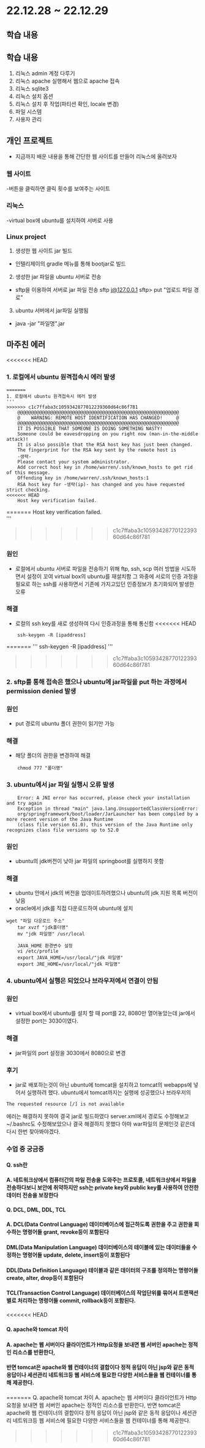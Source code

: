 # 22.12.28 ~ 22.12.29

## 학습 내용



## 학습 내용
1. 리눅스 admin 계정 다루기
2. 리눅스 apache 실행해서 웹으로 apache 접속
3. 리눅스 sqlite3
4. 리눅스 설치 옵션
5. 리눅스 설치 후 작업(파티션 확인, locale 변경)
6. 파일 시스템
7. 사용자 관리


## 개인 프로젝트
- 지금까지 배운 내용을 통해 간단한 웹 사이트를 만들어 리눅스에 올려보자

### 웹 사이트
-버튼을 클릭하면 클릭 횟수를 보여주는 사이트

### 리눅스
-virtual box에 ubuntu를 설치하여 서버로 사용

### Linux project
1. 생성한 웹 사이트 jar 빌드
- 인텔리제이의 gradle 메뉴를 통해 bootjar로 빌드


2. 생성한 jar 파일을 ubuntu 서버로 전송
- sftp을 이용하여 서버로 jar 파일 전송
	sftp j@127.0.0.1
	sftp> put "업로드 파일 경로"


3. ubuntu 서버에서 jar파일 실행됨
-	java -jar "파일명".jar
 


## 마주친 에러

<<<<<<< HEAD
### 1. 로컬에서 ubuntu 원격접속시 에러 발생
``` 
=======
1. 로컬에서 ubuntu 원격접속시 에러 발생  
'''  
>>>>>>> c1c7ffaba3c1059342877012239360d64c86f781
	@@@@@@@@@@@@@@@@@@@@@@@@@@@@@@@@@@@@@@@@@@@@@@@@@@@@@@@@@@@
	@    WARNING: REMOTE HOST IDENTIFICATION HAS CHANGED!     @
	@@@@@@@@@@@@@@@@@@@@@@@@@@@@@@@@@@@@@@@@@@@@@@@@@@@@@@@@@@@
	IT IS POSSIBLE THAT SOMEONE IS DOING SOMETHING NASTY!
	Someone could be eavesdropping on you right now (man-in-the-middle attack)!
	It is also possible that the RSA host key has just been changed.
	The fingerprint for the RSA key sent by the remote host is
	-생략-
	Please contact your system administrator.
	Add correct host key in /home/warren/.ssh/known_hosts to get rid of this message.
	Offending key in /home/warren/.ssh/known_hosts:1
	RSA host key for -생략(ip)- has changed and you have requested strict checking.
<<<<<<< HEAD
	Host key verification failed.
```
=======
	Host key verification failed.  
'''
>>>>>>> c1c7ffaba3c1059342877012239360d64c86f781

### 원인
- 로컬에서 ubuntu 서버로 파일을 전송하기 위해 ftp, ssh, scp 여러 방법을 시도하면서 설정이 꼬여
virtual box의 ubuntu를 재설치함
그 와중에 서로의 인증 과정을 필요로 하는 ssh를 사용하면서 기존에 가지고있던 인증정보가 초기화되어 발생한 오류

### 해결
- 로컬의 ssh key를 새로 생성하여 다시 인증과정을 통해 통신함
<<<<<<< HEAD
```	
	ssh-keygen -R [ipaddress]
```	
=======
'''
	ssh-keygen -R [ipaddress]
'''
	
>>>>>>> c1c7ffaba3c1059342877012239360d64c86f781

### 2. sftp를 통해 접속은 했으나 ubuntu에 jar파일을 put 하는 과정에서 permission denied 발생
### 원인
- put 경로의 ubuntu 폴더 권한이 읽기만 가능

### 해결
- 해당 폴더의 권한을 변경하여 해결
```
	chmod 777 "폴더명"
```
### 3. ubuntu에서 jar 파일 실행시 오류 발생
```
	Error: A JNI error has occurred, please check your installation and try again
	Exception in thread "main" java.lang.UnsupportedClassVersionError: 
	org/springframework/boot/loader/JarLauncher has been compiled by a more recent version of the Java Runtime 
	(class file version 61.0), this version of the Java Runtime only recognizes class file versions up to 52.0
```
### 원인 
- ubuntu의 jdk버전이 낮아 jar 파일의 springboot를 실행하지 못함

### 해결
- ubuntu 안에서 jdk의 버전을 업데이트하려했으나 ubuntu의 jdk 지원 목록 버전이 낮음
- oracle에서 jdk를 직접 다운로드하여 ubuntu에 설치
```
wget "파일 다운로드 주소"
	tar xvzf "jdk폴더명"
	mv "jdk 파일명" /usr/local
	
	JAVA_HOME 환경변수 설정
	vi /etc/profile
	export JAVA_HOME=/usr/local/"jdk 파일명"
	export JRE_HOME=/usr/local/"jdk 파일명"
```
	
### 4. ubuntu에서 실행은 되었으나 브라우저에서 연결이 안됨
### 원인
- virtual box에서 ubuntu를 설치 할 때 port를 22, 8080만 열어놓았는데 jar에서 설정한 port는 3030이였다.

### 해결
- jar파일의  port 설정을 3030에서 8080으로 변경


### 후기
- jar로 배포하는것이 아닌 ubuntu에 tomcat을 설치하고 tomcat의 webapps에 넣어서 실행하려
했다. ubuntu에서 tomcat까지는 실행에 성공했으나 브라우저의
```
The requested resource [/] is not available
```
에러는 해결하지 못하여 결국 jar로 빌드하였다 server.xml에서 경로도 수정해보고 ~/.bashrc도 수정해보았으나
결국 해결하지 못했다 아마 war파일의 문제인것 같은데 다시 한번 찾아봐야겠다.




### 수업 중 궁금증
#### Q. ssh란
#### A. 네트워크상에서 컴퓨터간의 파일 전송을 도와주는 프로토콜, 네트워크상에서 파일을 전송하다보니 보안에 취약하지만 ssh는 private key와 public key를 사용하여 안전한 데이터 전송을 보장한다


#### Q. DCL, DML, DDL, TCL
#### A.  DCL(Data Control Language) 데이터베이스에 접근하도록 권한을 주고 권한을 회수하는 명령어들 grant, revoke등이 포함된다
#### DML(Data Manipulation Language) 데이터베이스의 테이블에 있는 데이터들을 수정하는 명령어들 update, delete, insert등이 포함된다	
####  DDL(Data Definition Language) 테이블과 같은 데이터의 구조를 정의하는 명령어들 create, alter, drop등이 포함된다
####  TCL(Transaction Control Language) 데이터베이스의 작업단위를 묶어서 트랜잭션별로 처리하는 명령어들 commit, rollback등이 포함된다.
	
	
<<<<<<< HEAD
#### Q. apache와 tomcat 차이
#### A.  apache는 웹 서버이다 클라이언트가 Http요청을 보내면 웹 서버인 apache는 정적인 리소스를 반환한다,
#### 	반면 tomcat은 apache와 웹 컨테이너의 결합이다 정적 응답이 아닌 jsp와 같은 동적 응답이나 세션관리 네트워크등 웹 서비스에 필요한 다양한 서비스들을 웹 컨테이너를 통해 제공한다.
	
=======
Q. apache와 tomcat 차이
A.  apache는 웹 서버이다 클라이언트가 Http요청을 보내면 웹 서버인 apache는 정적인 리소스를 반환한다,
	반면 tomcat은 apache와 웹 컨테이너의 결합이다 정적 응답이 아닌 jsp와 같은 동적 응답이나 세션관리 네트워크등 웹 서비스에
	필요한 다양한 서비스들을 웹 컨테이너를 통해 제공한다.
>>>>>>> c1c7ffaba3c1059342877012239360d64c86f781
